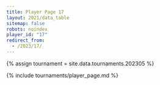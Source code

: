 ```yaml
---
title: Player Page 17
layout: 2021/data_table
sitemap: false
robots: noindex
player_id: "17"
redirect_from:
  - /2023/17/
---
```

{% assign tournament = site.data.tournaments.202305 %}

{% include tournaments/player_page.md %}
